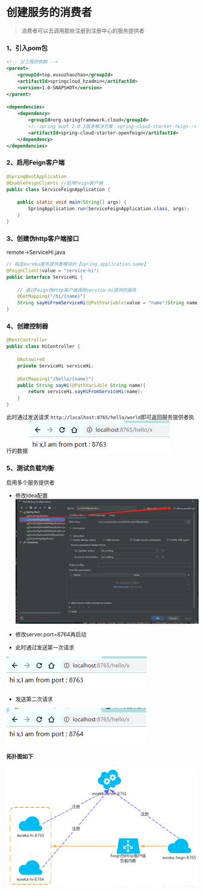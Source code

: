# 创建服务的消费者

> 消费者可以去调用那些注册到注册中心的服务提供者

### 1、引入pom包
```xml
<!-- 父工程的依赖 -->
<parent>
    <groupId>top.xuxuzhaozhao</groupId>
    <artifactId>springcloud_hzadmin</artifactId>
    <version>1.0-SNAPSHOT</version>
</parent>

<dependencies>
    <dependency>
        <groupId>org.springframework.cloud</groupId>
        <!--spring boot 2.0.3版本解决方案：spring-cloud-starter-feign-->
        <artifactId>spring-cloud-starter-openfeign</artifactId>
    </dependency>
</dependencies>
```

### 2、启用Feign客户端
```java
@SpringBootApplication
@EnableFeignClients //启用feign客户端
public class ServiceFeignApplication {

    public static void main(String[] args) {
        SpringApplication.run(ServiceFeignApplication.class, args);
    }
}
```

### 3、创建伪http客户端接口
remote->ServiceHi.java
```java
// 指定eureka服务提供者模块的【spring.application.name】
@FeignClient(value = "service-hi")
public interface ServiceHi {

    // 通过Feign伪Http客户端调用service-hi提供的服务
    @GetMapping("/hi/{name}")
    String sayHiFromServiceHi(@PathVariable(value = "name")String name);
}
```

### 4、创建控制器
```java
@RestController
public class HiController {

    @Autowired
    private ServiceHi serviceHi;

    @GetMapping("/hello/{name}")
    public String sayHi(@PathVariable String name){
        return serviceHi.sayHiFromServiceHi(name);
    }
}
```

此时通过发送请求
`http://localhost:8765/hello/world`即可返回服务提供者执行的数据
![service-feign-8763](./images/service-feign-8763.png)

### 5、测试负载均衡
启用多个服务提供者
- 修改Idea配置
![service-feign-负载均衡](./images/service-feign-负载均衡.png)

- 修改server.port=8764再启动

- 此时通过发送第一次请求

![service-feign-8763](./images/service-feign-8763.png)
- 发送第二次请求

![service-feign-8764](./images/service-feign-8764.png)


#### 拓扑图如下

![service-feign](./images/service-feign.png)